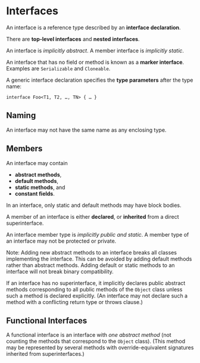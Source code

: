 
Interfaces
==========

An interface is a reference type described by an __interface declaration__.

There are __top-level interfaces__ and __nested interfaces__.

An interface is *implicitly abstract*. A member interface is *implicitly static*.

An interface that has no field or method is known as a __marker interface__. Examples are `Serializable` and `Cloneable`.

A generic interface declaration specifies the __type parameters__ after the type name:

    interface Foo<T1, T2, …, TN> { … }


Naming
------

An interface may not have the same name as any enclosing type.


Members
-------

An interface may contain

* __abstract methods__,
* __default methods__,
* __static methods__, and
* __constant fields__.

In an interface, only static and default methods may have block bodies.

A member of an interface is either __declared__, or __inherited__ from a direct superinterface. 

An interface member type is *implicitly public and static*. A member type of an interface may not be protected or private.

Note: Adding new abstract methods to an interface breaks all classes implementing the interface. This can be avoided by adding default methods rather than abstract methods. Adding default or static methods to an interface will not break binary compatibility.

If an interface has no superinterface, it implicitly declares public abstract methods corresponding to all public methods of the `Object` class unless such a method is declared explicitly. (An interface may not declare such a method with a conflicting return type or throws clause.)


Functional Interfaces
---------------------

A functional interface is an interface with *one abstract method* (not counting the methods that correspond to the `Object` class). (This method may be represented by several methods with override-equivalent signatures inherited from superinterfaces.)
